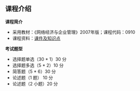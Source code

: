 ## 课程介绍

**课程简介**

- 采用教材：《网络经济与企业管理》2007年版；课程代码：0910
- 课程资料：[课件及知识点](https://pan.baidu.com/s/1XBaNxZgcsjXXkE2tFO4NkA?pwd=2023)

**考试题型**
- 选择题单选（30 \* 1）30 分
- 选择题多选（5 \* 2）10 分
- 简答题（5 \* 6）30 分
- 论述题（1 题） 10 分
- 论述题（2 小题）20 分
